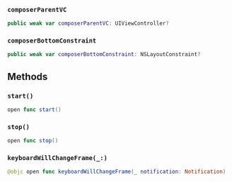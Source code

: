 
### `composerParentVC`

``` swift
public weak var composerParentVC: UIViewController?
```

### `composerBottomConstraint`

``` swift
public weak var composerBottomConstraint: NSLayoutConstraint?
```

## Methods

### `start()`

``` swift
open func start() 
```

### `stop()`

``` swift
open func stop() 
```

### `keyboardWillChangeFrame(_:)`

``` swift
@objc open func keyboardWillChangeFrame(_ notification: Notification) 
